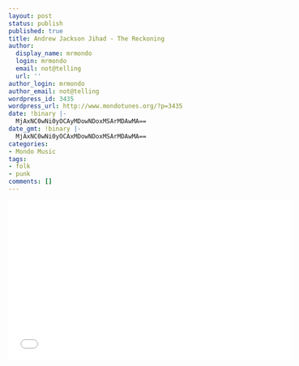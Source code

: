 ```yaml
---
layout: post
status: publish
published: true
title: Andrew Jackson Jihad - The Reckoning
author:
  display_name: mrmondo
  login: mrmondo
  email: not@telling
  url: ''
author_login: mrmondo
author_email: not@telling
wordpress_id: 3435
wordpress_url: http://www.mondotunes.org/?p=3435
date: !binary |-
  MjAxNC0wNi0yOCAyMDowNDoxMSArMDAwMA==
date_gmt: !binary |-
  MjAxNC0wNi0yOCAxMDowNDoxMSArMDAwMA==
categories:
- Mondo Music
tags:
- folk
- punk
comments: []
---
```

<iframe width="560" height="315" src="//www.youtube.com/embed/XyY7Yvx2PYA" frameborder="0"> </iframe>
